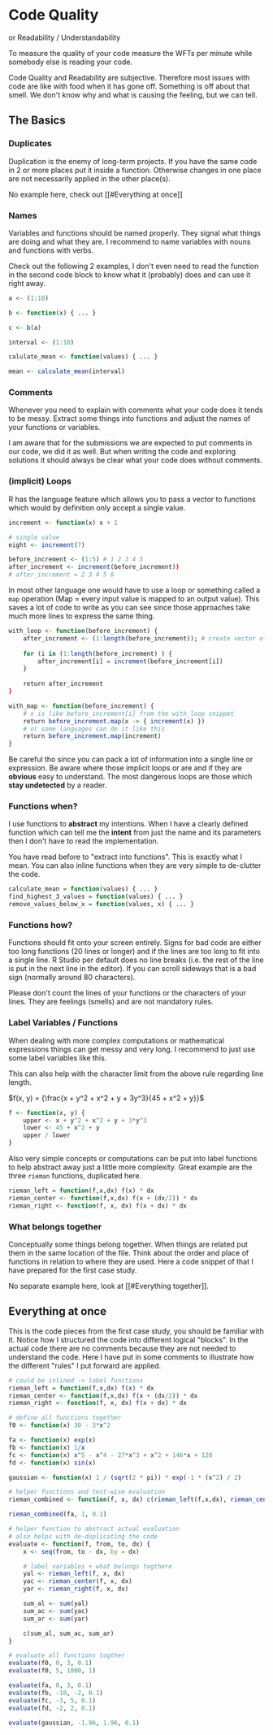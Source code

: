 # Code Quality
or Readability / Understandability

To measure the quality of your code measure the WFTs per minute while somebody else is reading your code.

Code Quality and Readability are subjective. Therefore most issues with code are like with food when it has gone off. Something is off about that smell. We don't know why and what is causing the feeling, but we can tell.
## The Basics
### Duplicates
Duplication is the enemy of long-term projects. If you have the same code in 2 or more places put it inside a function. Otherwise changes in one place are not necessarily applied in the other place(s).

No example here, check out [[#Everything at once]]
### Names
Variables and functions should be named properly. They signal what things are doing and what they are. I recommend to name variables with nouns and functions with verbs.

Check out the following 2 examples, I don't even need to read the function in the second code block to know what it (probably) does and can use it right away. 

```r
a <- (1:10)

b <- function(x) { ... }

c <- b(a)
```

```r
interval <- (1:10)

calulate_mean <- function(values) { ... }

mean <- calculate_mean(interval)
```
### Comments
Whenever you need to explain with comments what your code does it tends to be messy. Extract some things into functions and adjust the names of your functions or variables.

I am aware that for the submissions we are expected to put comments in our code, we did it as well. But when writing the code and exploring solutions it should always be clear what your code does without comments. 
### (implicit) Loops
R has the language feature which allows you to pass a vector to functions which would by definition only accept a single value. 

```r
increment <- function(x) x + 1

# single value
eight <- increment(7)

before_increment <- (1:5) # 1 2 3 4 5
after_increment <- increment(before_increment))
# after_increment = 2 3 4 5 6
```

In most other language one would have to use a loop or something called a `map` operation (Map = every input value is mapped to an output value). This saves a lot of code to write as you can see since those approaches take much more lines to express the same thing.

```r
with_loop <- function(before_increment) {
	after_increment <- (1:length(before_increment)); # create vector of equal length
	
	for (i in (1:length(before_increment) ) {
		after_increment[i] = increment(before_increment[i])
	}
	
	return after_increment
}

with_map <- function(before_increment) {
	# x is like before_increment[i] from the with_loop snippet
	return before_increment.map(x -> { increment(x) })
	# or some languages can do it like this
	return before_increment.map(increment)
}
```

Be careful tho since you can pack a lot of information into a single line or expression. Be aware where those implicit loops or are and if they are **obvious** easy to understand. The most dangerous loops are those which **stay undetected** by a reader.
### Functions when?
I use functions to **abstract** my intentions. When I have a clearly defined function which can tell me the **intent** from just the name and its parameters then I don't have to read the implementation.

You have read before to "extract into functions". This is exactly what I mean. You can also inline functions when they are very simple to de-clutter the code.

```r
calculate_mean = function(values) { ... }
find_highest_3_values = function(values) { ... }
remove_values_below_x = function(values, x) { ... }
```
### Functions how?
Functions should fit onto your screen entirely. Signs for bad code are either too long functions (20 lines or longer) and if the lines are too long to fit into a single line. R Studio per default does no line breaks (i.e. the rest of the line is put in the next line in the editor). If you can scroll sideways that is a bad sign (normally around 80 characters). 

Please don't count the lines of your functions or the characters of your lines. They are feelings (smells) and are not mandatory rules.
### Label Variables / Functions
When dealing with more complex computations or mathematical expressions things can get messy and very long. I recommend to just use some label variables like this.

This can also help with the character limit from the above rule regarding line length.

$f(x, y) = {\frac{x + y^2 + x^2 + y + 3y^3}{45 + x^2 + y}}$

```r
f <- function(x, y) {
	upper <- x + y^2 + x^2 + y + 3*y^3
	lower <- 45 + x^2 + y
	upper / lower
}
```

Also very simple concepts or computations can be put into label functions to help abstract away just a little more complexity. Great example are the three `rieman` functions, duplicated here.

```r
rieman_left = function(f,x,dx) f(x) * dx
rieman_center <- function(f,x,dx) f(x + (dx/2)) * dx
rieman_right <- function(f, x, dx) f(x + dx) * dx
```
### What belongs together
Conceptually some things belong together. When things are related put them in the same location of the file. Think about the order and place of functions in relation to where they are used. Here a code snippet of that I have prepared for the first case study. 

No separate example here, look at [[#Everything together]].
## Everything at once
This is the code pieces from the first case study, you should be familiar with it. Notice how I structured the code into different logical "blocks". In the actual code there are no comments because they are not needed to understand the code. Here I have put in some comments to illustrate how the different "rules" I put forward are applied.

```r
# could be inlined -> label functions
rieman_left = function(f,x,dx) f(x) * dx
rieman_center <- function(f,x,dx) f(x + (dx/2)) * dx
rieman_right <- function(f, x, dx) f(x + dx) * dx

# define all functions together
f0 <- function(x) 30 - 3*x^2

fa <- function(x) exp(x)
fb <- function(x) 1/x
fc <- function(x) x^5 - x^4 - 27*x^3 + x^2 + 146*x + 120
fd <- function(x) sin(x)

gaussian <- function(x) 1 / (sqrt(2 * pi)) * exp(-1 * (x^2) / 2)

# helper functions and test-wise evaluation
rieman_combined <- function(f, x, dx) c(rieman_left(f,x,dx), rieman_center(f,x,dx), rieman_right(f,x,dx))

rieman_combined(fa, 1, 0.1)

# helper function to abstract actual evaluation
# also helps with de-duplicating the code
evaluate <- function(f, from, to, dx) {
	x <- seq(from, to - dx, by = dx)

	# label variables + what belongs togthere
	yal <- rieman_left(f, x, dx)
	yac <- rieman_center(f, x, dx)
	yar <- rieman_right(f, x, dx)

	sum_al <- sum(yal)
	sum_ac <- sum(yac)
	sum_ar <- sum(yar)

	c(sum_al, sum_ac, sum_ar)
}

# evaluate all functions togther
evaluate(f0, 0, 3, 0.1)
evaluate(f0, 5, 1000, 1)

evaluate(fa, 0, 3, 0.1)
evaluate(fb, -10, -2, 0.1)
evaluate(fc, -3, 5, 0.1)
evaluate(fd, -2, 2, 0.1)

evaluate(gaussian, -1.96, 1.96, 0.1)

```

